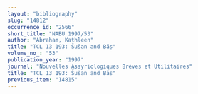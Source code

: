 ```yaml
---
layout: "bibliography"
slug: "14812"
occurrence_id: "2566"
short_title: "NABU 1997/53"
author: "Abraham, Kathleen"
title: "TCL 13 193: Šušan and Bāṣ"
volume_no_: "53"
publication_year: "1997"
journal: "Nouvelles Assyriologiques Brèves et Utilitaires"
title: "TCL 13 193: Šušan and Bāṣ"
previous_item: "14815"
---
```

